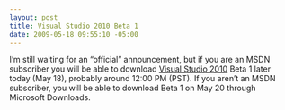 ```yaml
---
layout: post
title: Visual Studio 2010 Beta 1
date: 2009-05-18 09:55:10 -05:00
---
```


I’m still waiting for an “official” announcement, but if you are an MSDN subscriber you will be able to download [Visual Studio 2010](http://www.microsoft.com/australia/visualstudio/products/2010/default.mspx) Beta 1 later today (May 18), probably around 12:00 PM (PST). If you aren’t an MSDN subscriber, you will be able to download Beta 1 on May 20 through Microsoft Downloads. 
